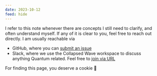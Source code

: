 ```yaml
---
date: 2023-10-12
feed: hide
---
```

I refer to this note whenever there are concepts I still need to clarify, and often understand myself. If any of it is clear to you, feel free to reach out directly. I am usually reachable via
- GitHub, where you can [submit an issue](https://github.com/migueltorrescosta/collapsedwave/issues/new/choose)
- Slack, where we use the Collapsed Wave workspace to discuss anything Quantum related. Feel free to [join via URL](https://join.slack.com/t/collapsedwave/shared_invite/zt-29mb5r529-OiAjWcQKDGbN_GuiIjx2gw)

For finding this page, you deserve a cookie 🍪